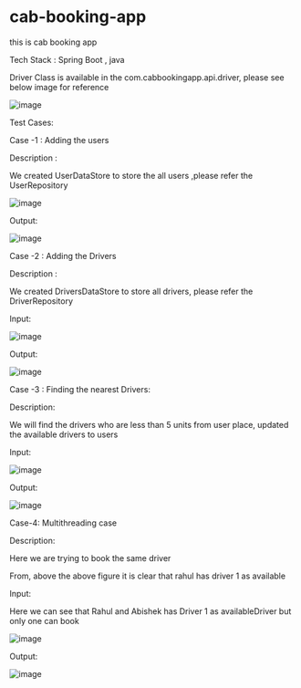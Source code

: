 # cab-booking-app
this is cab booking app

Tech Stack : Spring Boot , java

Driver Class is available in the com.cabbookingapp.api.driver, please see below image for reference

![image](https://github.com/appinikrishnachaitanya/cab-booking-app/assets/31736263/54d41935-fedf-4c5c-af7f-2b2c2108ee4c)

Test Cases:

Case -1 : Adding the users 

Description : 

We created UserDataStore to store the all users ,please refer the UserRepository 

![image](https://github.com/appinikrishnachaitanya/cab-booking-app/assets/31736263/33312585-b23c-4b44-9c7e-c3558c3753b5)

Output:

![image](https://github.com/appinikrishnachaitanya/cab-booking-app/assets/31736263/3330ffca-e99b-4616-b58d-f112fbd782cf)

Case -2 : Adding the Drivers

Description :

We created  DriversDataStore to store all drivers, please refer the DriverRepository

Input:

![image](https://github.com/appinikrishnachaitanya/cab-booking-app/assets/31736263/a112fca0-120c-4476-9b0e-0b3e41429a73)

Output:

![image](https://github.com/appinikrishnachaitanya/cab-booking-app/assets/31736263/4e7d5f1b-4178-44e3-8dce-e579e0471339)

Case -3 : Finding the nearest Drivers:

Description:

We will find the drivers who are less than 5 units from user place, updated the available drivers to users

Input:

![image](https://github.com/appinikrishnachaitanya/cab-booking-app/assets/31736263/376c9b99-c98b-421c-a6b8-1fc133349792)

Output:

![image](https://github.com/appinikrishnachaitanya/cab-booking-app/assets/31736263/3a41f0d9-05f3-4d55-ba6a-0955ba2ad8cd)


Case-4: Multithreading case

Description:

Here we are trying to book the same driver 

From, above the above figure it is clear that rahul has driver 1 as available

Input:

Here we can see that Rahul and Abishek has Driver 1 as availableDriver but only one can book

![image](https://github.com/appinikrishnachaitanya/cab-booking-app/assets/31736263/4d5724a0-aa89-48a5-a941-c65c7e8cb59d)

Output:

![image](https://github.com/appinikrishnachaitanya/cab-booking-app/assets/31736263/624ed190-3573-40e2-ae19-86bc2bf3a0b3)

